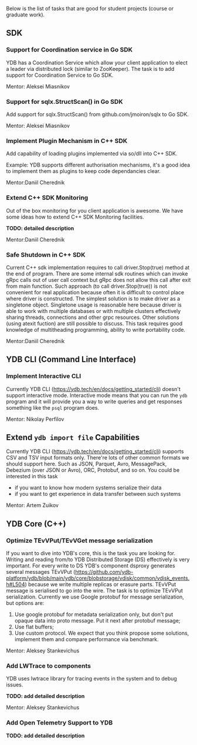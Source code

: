 Below is the list of tasks that are good for student projects (course or graduate work).

## SDK
### Support for Coordination service in Go SDK
YDB has a Coordination Service which allow your client application to elect a leader via distributed lock (similar to ZooKeeper). The task is to add support for Coordination Service to Go SDK.

Mentor: Aleksei Miasnikov 

### Support for sqlx.StructScan() in Go SDK
Add support for sqlx.StructScan() from github.com/jmoiron/sqlx to Go SDK.

Mentor: Aleksei Miasnikov

### Implement Plugin Mechanism in C++ SDK
Add capability of loading plugins implemented via so/dll into C++ SDK.

Example: YDB supports different authorisation mechanisms, it's a good idea to implement them as plugins to keep code dependancies clear.

Mentor:Daniil Cherednik

### Extend C++ SDK Monitoring
Out of the box monitoring for you client application is awesome. We have some ideas how to extend C++ SDK Monitoring facilities.

**TODO: detailed description**

Mentor:Daniil Cherednik

### Safe Shutdown in C++ SDK
Current C++ sdk implementation requires to call driver.Stop(true) method at the end of program. There are some internal sdk routines which can invoke gRpc calls out of user call context but gRpc does not allow this call after exit from main function.
Such approach (to call driver.Stop(true)) is not convenient for real application because often it is difficult to control place where driver is constructed.
The simplest solution is to make driver as a singletone object. Singletone usage is reasonable here because driver is able to work with multiple databases or with multiple clusters effectively sharing threads, connections and other grpc resources.
Other solutions (using atexit fuction) are still possible to discuss.
This task requires good knowledge of multitheading programming, ability to write portability code.

Mentor:Daniil Cherednik

## YDB CLI (Command Line Interface)
### Implement Interactive CLI
Currently YDB CLI (https://ydb.tech/en/docs/getting_started/cli) doesn't support interactive mode. Interactive mode means that you can run the `ydb` program and it will provide you a way to write queries and get responses something like the `psql` program does.

Mentor: Nikolay Perfilov

## Extend `ydb import file` Capabilities
Currently YDB CLI (https://ydb.tech/en/docs/getting_started/cli) supports CSV and TSV input formats only. There're lots of other common formats we should support here. Such as JSON, Parquet, Avro, MessagePack, Debezium (over JSON or Avro), ORC, Protobuf, and so on. You could be interested in this task
* if you want to know how modern systems serialize their data
* if you want to get experience in data transfer between such systems

Mentor: Artem Zuikov

## YDB Core (C++)
### Optimize TEvVPut/TEvVGet message serialization
If you want to dive into YDB's core, this is the task you are looking for. Writing and reading from/to YDB Distributed Storage (DS) effectively is very important. For every write to DS YDB's component dsproxy generates several messages TEvVPut (https://github.com/ydb-platform/ydb/blob/main/ydb/core/blobstorage/vdisk/common/vdisk_events.h#L504) because we write multiple replicas or erasure parts. TEvVPut message is serialised to go into the wire. The task is to optimize TEvVPut serialization. Currently we use Google protobuf for message serialization, but options are:
1. Use google protobuf for metadata serialization only, but don't put opaque data into proto message. Put it next after protobuf message;
2. Use flat buffers;
3. Use custom protocol.
We expect that you think propose some solutions, implement them and compare performance via benchmark.

Mentor: Aleksey Stankevichus

### Add LWTrace to components
YDB uses lwtrace library for tracing events in the system and to debug issues.

**TODO: add detailed description**

Mentor: Aleksey Stankevichus

### Add Open Telemetry Support to YDB
**TODO: add detailed description**